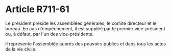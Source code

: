 # Article R711-61

Le président préside les assemblées générales, le comité directeur et le bureau. En cas d'empêchement, il est suppléé par le premier vice-président ou, à défaut, par l'un des vice-présidents.

Il représente l'assemblée auprès des pouvoirs publics et dans tous les actes de la vie civile.
